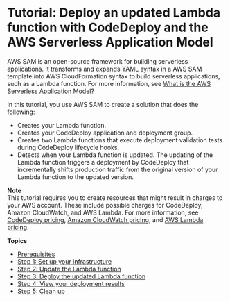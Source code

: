 # Tutorial: Deploy an updated Lambda function with CodeDeploy and the AWS Serverless Application Model<a name="tutorial-lambda-sam"></a>

AWS SAM is an open\-source framework for building serverless applications\. It transforms and expands YAML syntax in a AWS SAM template into AWS CloudFormation syntax to build serverless applications, such as a Lambda function\. For more information, see [What is the AWS Serverless Application Model?](https://docs.aws.amazon.com/serverless-application-model/latest/developerguide/what-is-sam.html) 

 In this tutorial, you use AWS SAM to create a solution that does the following: 
+  Creates your Lambda function\. 
+  Creates your CodeDeploy application and deployment group\. 
+  Creates two Lambda functions that execute deployment validation tests during CodeDeploy lifecycle hooks\. 
+  Detects when your Lambda function is updated\. The updating of the Lambda function triggers a deployment by CodeDeploy that incrementally shifts production traffic from the original version of your Lambda function to the updated version\. 

**Note**  
This tutorial requires you to create resources that might result in charges to your AWS account\. These include possible charges for CodeDeploy, Amazon CloudWatch, and AWS Lambda\. For more information, see [CodeDeploy pricing](https://aws.amazon.com/codedeploy/pricing/), [Amazon CloudWatch pricing](https://aws.amazon.com/cloudwatch/pricing/), and [AWS Lambda pricing](https://aws.amazon.com/lambda/pricing/)\.

**Topics**
+ [Prerequisites](tutorial-lambda-sam-prereqs.md)
+ [Step 1: Set up your infrastructure](tutorial-lambda-sam-setup-infrastructure.md)
+ [Step 2: Update the Lambda function](tutorial-lambda-sam-update-function.md)
+ [Step 3: Deploy the updated Lambda function](tutorial-lambda-sam-deploy-update.md)
+ [Step 4: View your deployment results](tutorial-lambda-sam-deploy-view-results.md)
+ [Step 5: Clean up](tutorial-lambda-clean-up.md)